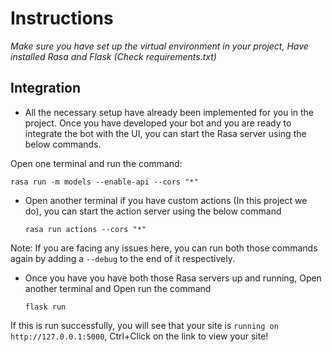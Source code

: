 # Instructions

*Make sure you have set up the virtual environment in your project, Have installed Rasa and Flask (Check requirements.txt)*

## Integration

- All the necessary setup have already been implemented for you in the project. Once you have developed your bot and you are ready to integrate the bot with the UI, you can start the Rasa server using the below commands.

Open one terminal and run the command:
  ```
  rasa run -m models --enable-api --cors "*"
  ```

- Open another terminal if you have custom actions (In this project we do), you can start the action server using the below command
    ```
    rasa run actions --cors "*"
    ```

Note: If you are facing any issues here, you can run both those commands again by adding a `--debug` to the end of it respectively.

- Once you have you have both those Rasa servers up and running, Open another terminal and Open run the command
    ```
    flask run
    ```
If this is run successfully, you will see that your site is `running on http://127.0.0.1:5000`, Ctrl+Click on the link to view your site!